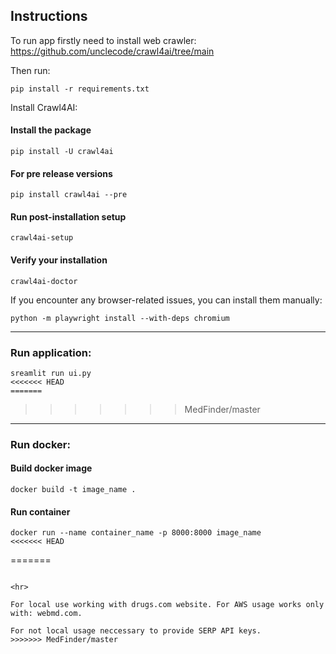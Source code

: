 ## Instructions
To run app firstly need to install web crawler:
https://github.com/unclecode/crawl4ai/tree/main

Then run:
```
pip install -r requirements.txt
```

Install Crawl4AI:
#### Install the package
```
pip install -U crawl4ai
```
#### For pre release versions
```
pip install crawl4ai --pre
```

#### Run post-installation setup
```
crawl4ai-setup
```
#### Verify your installation
```
crawl4ai-doctor
```

If you encounter any browser-related issues, you can install them manually:
```
python -m playwright install --with-deps chromium
```

<hr>

### Run application:
```
sreamlit run ui.py
<<<<<<< HEAD
=======
```
>>>>>>> MedFinder/master

<hr>

### Run docker:

#### Build docker image

```
docker build -t image_name .
```

#### Run container
```
docker run --name container_name -p 8000:8000 image_name
<<<<<<< HEAD
```
=======
```

<hr>

For local use working with drugs.com website. For AWS usage works only with: webmd.com.

For not local usage neccessary to provide SERP API keys.
>>>>>>> MedFinder/master
